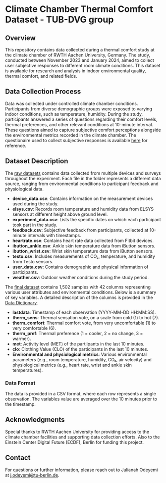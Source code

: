 # Climate Chamber Thermal Comfort Dataset - TUB-DVG group

## Overview
This repository contains data collected during a thermal comfort study at the climate chamber of RWTH Aachen University, Germany. The study, conducted between November 2023 and January 2024, aimed to collect user subjective responses to different room climate conditions. This dataset is available for research and analysis in indoor environmental quality, thermal comfort, and related fields.

## Data Collection Process
Data was collected under controlled climate chamber conditions. Participants from diverse demographic groups were exposed to varying indoor conditions, such as temperature, humidity. During the study, participants answered a series of questions regarding their comfort levels, thermal preferences, and other relevant conditions at 10-minute interval. These questions aimed to capture subjective comfort perceptions alongside the environmental metrics recorded in the climate chamber. The questionaire used to collect subjective responses is available [here](SubjectiveQs.pdf) for reference.

## Dataset Description
The [raw datasets](data/pcmproject_climatechamber_exp_raw_dataset) contains data collected from multiple devices and surveys throughout the experiment. Each file in the folder represents a different data source, ranging from environmental conditions to participant feedback and physiological data.

- **device_data.csv**: Contains information on the measurement devices used during the study.
- **elsys.csv**: Records room temperature and humidity data from ELSYS sensors at different height above ground level.
- **experiment_data.csv**: Lists the specific dates on which each participant took part in the study.
- **feedback.csv**: Subjective feedback from participants, collected at 10-minute intervals with timestamps.
- **heartrate.csv**: Contains heart rate data collected from Fitbit devices.
- **ibutton_ankle.csv**: Ankle skin temperature data from iButton sensors.
- **ibutton_wrist.csv**: Wrist skin temperature data from iButton sensors.
- **testo.csv**: Includes measurements of CO₂, temperature, and humidity from Testo sensors.
- **user_data.csv**: Contains demographic and physical information of participants.
- **weather.csv**: Outdoor weather conditions during the study period.

The [final dataset](data/pcm_climate_chamber_final_data.csv) contains 1,502 samples with 42 columns representing various user attributes and environmental conditions. Below is a summary of key variables. A detailed description of the columns is provided in the [Data Dictionary](data_dictionary.csv).

- **lastdata**: Timestamp of each observation (YYYY-MM-DD HH:MM:SS).
- **therm_sens**: Thermal sensation vote, on a scale from cold (1) to hot (7).
- **therm_comfort**: Thermal comfort vote, from very uncomfortable (1) to very comfortable (6).
- **therm_pref**: Thermal preference (1 = cooler, 2 = no change, 3 = warmer).
- **met**: Activity level (MET) of the partiipants in the last 10 minutes.
- **clo**: Clothing Value (CLO) of the participants in the last 10 minutes. 
- **Environmental and physiological metrics**: Various environmental parameters (e.g., room temperature, humidity, CO₂, air velocity) and physiological metrics (e.g., heart rate, wrist and ankle skin temperatures). 
### Data Format
The data is provided in a CSV format, where each row represents a single observation. The variables value are averaged over the 10 minutes prior to the timestamp.

## Acknowledgments
Special thanks to RWTH Aachen University for providing access to the climate chamber facilities and supporting data collection efforts. Also to the Einstein Center Digital Future (ECDF), Berlin for funding this project.

## Contact
For questions or further information, please reach out to Julianah Odeyemi at j.odeyemi@tu-berlin.de.


